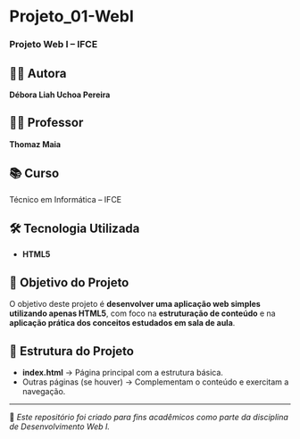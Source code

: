 # Projeto_01-WebI

### Projeto Web I – IFCE  

## 👩‍💻 Autora
**Débora Liah Uchoa Pereira**  

## 👨‍🏫 Professor
**Thomaz Maia**  

## 📚 Curso
Técnico em Informática – IFCE  

## 🛠️ Tecnologia Utilizada
- **HTML5**

## 🎯 Objetivo do Projeto
O objetivo deste projeto é **desenvolver uma aplicação web simples utilizando apenas HTML5**, com foco na **estruturação de conteúdo** e na **aplicação prática dos conceitos estudados em sala de aula**.  

## 📂 Estrutura do Projeto
- **index.html** → Página principal com a estrutura básica.  
- Outras páginas (se houver) → Complementam o conteúdo e exercitam a navegação.  

---
📌 *Este repositório foi criado para fins acadêmicos como parte da disciplina de Desenvolvimento Web I.*  
